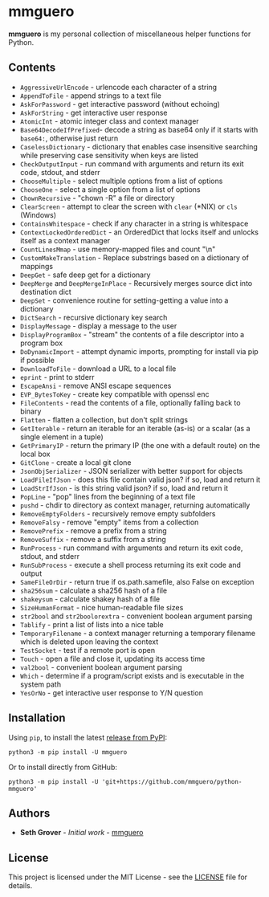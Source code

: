 # mmguero

**mmguero** is my personal collection of miscellaneous helper functions for Python.

## Contents

* `AggressiveUrlEncode` - urlencode each character of a string
* `AppendToFile` - append strings to a text file
* `AskForPassword` - get interactive password (without echoing)
* `AskForString` - get interactive user response
* `AtomicInt` - atomic integer class and context manager
* `Base64DecodeIfPrefixed`- decode a string as base64 only if it starts with `base64:`, otherwise just return
* `CaselessDictionary` - dictionary that enables case insensitive searching while preserving case sensitivity when keys are listed
* `CheckOutputInput` - run command with arguments and return its exit code, stdout, and stderr
* `ChooseMultiple` - select multiple options from a list of options
* `ChooseOne` - select a single option from a list of options
* `ChownRecursive` - "chown -R" a file or directory
* `ClearScreen` - attempt to clear the screen with `clear` (\*NIX) or `cls` (Windows)
* `ContainsWhitespace` - check if any character in a string is whitespace
* `ContextLockedOrderedDict` - an OrderedDict that locks itself and unlocks itself as a context manager
* `CountLinesMmap` - use memory-mapped files and count "\n"
* `CustomMakeTranslation` - Replace substrings based on a dictionary of mappings
* `DeepGet` - safe deep get for a dictionary
* `DeepMerge` and `DeepMergeInPlace` - Recursively merges source dict into destination dict
* `DeepSet` - convenience routine for setting-getting a value into a dictionary
* `DictSearch` - recursive dictionary key search
* `DisplayMessage` - display a message to the user
* `DisplayProgramBox` - "stream" the contents of a file descriptor into a program box
* `DoDynamicImport` - attempt dynamic imports, prompting for install via pip if possible
* `DownloadToFile` - download a URL to a local file
* `eprint` - print to stderr
* `EscapeAnsi` - remove ANSI escape sequences
* `EVP_BytesToKey` - create key compatible with openssl enc
* `FileContents` - read the contents of a file, optionally falling back to binary
* `Flatten` - flatten a collection, but don't split strings
* `GetIterable` - return an iterable for an iterable (as-is) or a scalar (as a single element in a tuple)
* `GetPrimaryIP` - return the primary IP (the one with a default route) on the local box
* `GitClone` - create a local git clone
* `JsonObjSerializer` - JSON serializer with better support for objects
* `LoadFileIfJson` - does this file contain valid json? if so, load and return it
* `LoadStrIfJson` - is this string valid json? if so, load and return it
* `PopLine` - "pop" lines from the beginning of a text file
* `pushd` - chdir to directory as context manager, returning automatically
* `RemoveEmptyFolders` - recursively remove empty subfolders
* `RemoveFalsy` - remove "empty" items from a collection
* `RemovePrefix` - remove a prefix from a string
* `RemoveSuffix` - remove a suffix from a string
* `RunProcess` - run command with arguments and return its exit code, stdout, and stderr
* `RunSubProcess` - execute a shell process returning its exit code and output
* `SameFileOrDir` - return true if os.path.samefile, also False on exception
* `sha256sum` - calculate a sha256 hash of a file
* `shakeysum` - calculate shakey hash of a file
* `SizeHumanFormat` - nice human-readable file sizes
* `str2bool` and `str2boolorextra` - convenient boolean argument parsing
* `Tablify` - print a list of lists into a nice table
* `TemporaryFilename` - a context manager returning a temporary filename which is deleted upon leaving the context
* `TestSocket` - test if a remote port is open
* `Touch` - open a file and close it, updating its access time
* `val2bool` - convenient boolean argument parsing
* `Which` - determine if a program/script exists and is executable in the system path
* `YesOrNo` - get interactive user response to Y/N question

## Installation

Using `pip`, to install the latest [release from PyPI](https://pypi.org/project/mmguero/):

```
python3 -m pip install -U mmguero
```

Or to install directly from GitHub:


```
python3 -m pip install -U 'git+https://github.com/mmguero/python-mmguero'
```

## Authors

* **Seth Grover** - *Initial work* - [mmguero](https://github.com/mmguero)

## License

This project is licensed under the MIT License - see the [LICENSE](LICENSE) file for details.